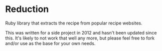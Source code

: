 # Reduction

Ruby library that extracts the recipe from popular recipe websites.

This was written for a side project in 2012 and hasn't been updated since this. It's likely to not work that well any more, but please feel free to fork and/or use as the base for your own needs.
